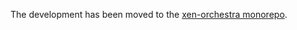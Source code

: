 The development has been moved to the [xen-orchestra monorepo](https://github.com/vatesfr/xen-orchestra/tree/master/packages/xo-vmdk-to-vhd).
